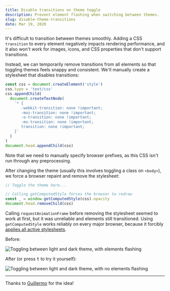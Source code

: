 ```yaml
---
title: Disable transitions on theme toggle
description: Prevent element flashing when switching between themes.
slug: disable-theme-transitions
date: Mar 19, 2020
---
```


It's difficult to transition between themes smoothly. Adding a CSS `transition` to every element negatively impacts rendering performance, and it also won't
work for images, icons, and CSS properties that don't support transitions.

Instead, we can temporarily remove transitions from all elements so that toggling themes feels snappy and consistent. We'll manually create a stylesheet that
disables transitions:

```js
const css = document.createElement('style')
css.type = 'text/css'
css.appendChild(
  document.createTextNode(
    `* {
       -webkit-transition: none !important;
       -moz-transition: none !important;
       -o-transition: none !important;
       -ms-transition: none !important;
       transition: none !important;
    }`
  )
)
document.head.appendChild(css)
```

Note that we need to manually specify browser prefixes, as this CSS isn't run through any preprocessing.

After changing the theme (usually this involves toggling a class on `<body>`), we force a browser repaint and remove the stylesheet:

```js
// Toggle the theme here...

// Calling getComputedStyle forces the browser to redraw
const _ = window.getComputedStyle(css).opacity
document.head.removeChild(css)
```

Calling `requestAnimationFrame` before removing the stylesheet seemed to work at first, but it was unreliable and elements still transitioned. Using
`getComputedStyle` works reliably on every major browser, because it forcibly
[applies all active stylesheets](https://developer.mozilla.org/en-US/docs/Web/API/Window/getComputedStyle).

Before:

![Toggling between light and dark theme, with elements flashing](/blog/disable-theme-transitions/before.gif)

After (or press <kbd>t</kbd> to try it yourself):

![Toggling between light and dark theme, with no elements flashing](/blog/disable-theme-transitions/after.gif)

---

Thanks to [Guillermo](https://twitter.com/rauchg) for the idea!
